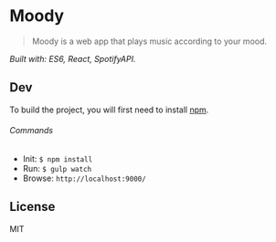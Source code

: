 # Moody

> Moody is a web app that plays music according to your mood.

*Built with: ES6, React, SpotifyAPI.*

## Dev

To build the project, you will first need to install [npm](http://npmjs.org).

###### Commands

- Init: `$ npm install`
- Run: `$ gulp watch`
- Browse: `http://localhost:9000/`

## License
MIT
